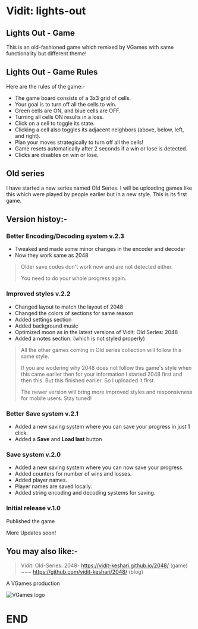 # Vidit: lights-out
## Lights Out - Game
This is an old-fashioned game which remixed by VGames with same functionality but different theme!

## Lights Out - Game Rules
Here are the rules of the game:-
- The game board consists of a 3x3 grid of cells.
- Your goal is to turn off all the cells to win.
- Green cells are ON, and blue cells are OFF.
- Turning all cells ON results in a loss.
- Click on a cell to toggle its state.
- Clicking a cell also toggles its adjacent neighbors (above, below, left, and right).
- Plan your moves strategically to turn off all the cells!
- Game resets automatically after 2 seconds if a win or lose is detected.
- Clicks are disables on win or lose.

## Old series
I have started a new series named Old Series. I will be uploading games like this which were played by people earlier but in a new style.
This is its first game.

## Version histoy:-
### Better Encoding/Decoding system v.2.3
- Tweaked and made some minor changes in the encoder and decoder
- Now they work same as 2048

> Older save codes don't work now and are not detected either.
>
> You need to do your whole progress again.

### Improved styles v.2.2
- Changed layout to match the layout of 2048
- Changed the colors of sections for same reason
- Added settings section
- Added background music
- Optimized moon as in the latest versions of Vidit: Old Series: 2048
- Added a notes section. (which is not styled properly)

> All the other games coming in Old series collection will follow this same style.
>
> If you are wodering why 2048 does not follow this game's style when this came earlier then for your information I started 2048 first and then this. 
> But this finished earlier. So I uploaded it first.
>
> The newer version will bring more improved styles and responsivness for mobile users. Stay tuned!

### Better Save system v.2.1
- Added a new saving system where you can save your progress in just 1 click.
- Added a **Save** and **Load last** button

### Save system v.2.0
- Added a new saving system where you can now save your progress.
- Added counters for number of wins and losses.
- Added player names.
- Player names are saved locally.
- Added string encoding and decoding systems for saving.

### Initial release v.1.0
Published the game

More Updates soon!

## You may also like:-
> Vidit: Old-Series: 2048- https://vidit-keshari.github.io/2048/ (game) ~~~ https://github.com/vidit-keshari/2048/ (blog)

A VGames production

![VGames logo](https://github.com/user-attachments/assets/78de385e-f51f-4c4a-8f83-b54cbcd5990b)

# END
